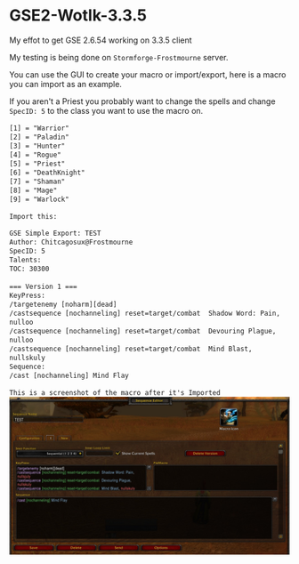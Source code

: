 # GSE2-Wotlk-3.3.5

My effot to get GSE 2.6.54 working on 3.3.5 client

My testing is being done on `Stormforge-Frostmourne` server.

You can use the GUI to create your macro or import/export, here is a macro you can import as an example.


If you aren't a Priest you probably want to change the spells and change `SpecID: 5` to the class you want to use the macro on. 

```
[1] = "Warrior"
[2] = "Paladin"
[3] = "Hunter"
[4] = "Rogue"
[5] = "Priest"
[6] = "DeathKnight"
[7] = "Shaman"
[8] = "Mage"
[9] = "Warlock"
```

`Import this:`
  ```
GSE Simple Export: TEST
Author: Chitcagosux@Frostmourne
SpecID: 5
Talents: 
TOC: 30300

=== Version 1 ===
KeyPress:
 /targetenemy [noharm][dead]
 /castsequence [nochanneling] reset=target/combat  Shadow Word: Pain, nulloo
 /castsequence [nochanneling] reset=target/combat  Devouring Plague, nulloo
 /castsequence [nochanneling] reset=target/combat  Mind Blast, nullskuly
Sequence:
 /cast [nochanneling] Mind Flay
```
`This is a screenshot of the macro after it's Imported`
![image](GSE2-WOTLK.jpg)